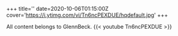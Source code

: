 +++
title=''
date=2020-10-06T01:15:00Z
cover='https://i.ytimg.com/vi/Tn6ncPEXDUE/hqdefault.jpg'
+++

All content belongs to GlennBeck.
{{< youtube Tn6ncPEXDUE >}}
